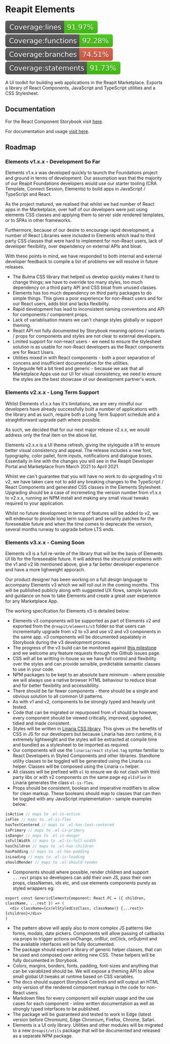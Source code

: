 # Reapit Elements

![lines](/packages/elements/src/tests/badges/badge-lines.svg) ![functions](/packages/elements/src/tests/badges/badge-functions.svg) ![branches](/packages/elements/src/tests/badges/badge-branches.svg) ![statements](/packages/elements/src/tests/badges/badge-statements.svg)

A UI toolkit for building web applications in the Reapit Marketplace. Exports a library of React Components, JavaScript and TypeScript utilities and a CSS Stylesheet.

## Documentation

For the React Component Storybook visit [here](https://elements.reapit.cloud).

For documentation and usage [visit here](https://foundations-documentation.reapit.cloud/app-development/elements).

## Roadmap

### Elements v1.x.x - Development So Far

Elements v1.x.x was developed quickly to launch the Foundations project and ground in terms of development. Our assumption was that the majority of our Reapit Foundations developers would use our starter tooling (CRA Template, Connect Session, Elements) to build apps in JavaScript / TypeScript and React.

As the project matured, we realised that whilst we had number of React apps in the Marketplace, over half of our developers were just using elements CSS classes and applying them to server side rendered templates, or to SPAs in other frameworks.

Furthermore, because of our desire to encourage rapid development, a number of React Libraries were included in Elements which lead to third party CSS classes that were hard to implement for non-React users, lack of developer flexibility, over dependency on external APIs and bloat.

With these points in mind, we have responded to both internal and external developer feedback to compile a list of problems we will resolve in future releases.

- The Bulma CSS library that helped us develop quickly makes it hard to change things; we have to override too many styles, too much dependency on a third party API and CSS bloat from unused classes.
- Elements has too much dependency on third party packages to do simple things. This gives a poor experience for non-React users and for our React users, adds blot and lacks flexibility.
- Rapid development has lead to inconsistent naming conventions and API for components / component props.
- Lack of variablisation means we can't change styles globally or support theming.
- React API not fully documented by Storybook meaning options / variants / props for components and styles are not clear to external developers.
- Limited support for non-react users - we need to ensure the stylesheet solution is as usable for non-React developers as the React components are for React Users.
- Utilities mixed in with React components - both a poor separation of concens and insufficient documentation for the utilities.
- Styleguide felt a bit tired and generic - because we ask that all Marketplace Apps use our UI for visual consistency, we need to ensure the styles are the best showcase of our development partner's work.

### Elements v2.x.x - Long Term Support

Whilst Elements v1.x.x has it's limitations, we are very mindful our developers have already successfully built a number of applications with the library and as such, require both a Long Term Support schedule and a straightforward upgrade path where possible.

As such, we decided that for our next major release v2.x.x, we would address only the final item on the above list.

Elements v2.x.x is a UI theme refresh, giving the styleguide a lift to ensure better visual consistency and appeal. The release includes a new font, typography, color pallet, form inputs, notifications and dialogue boxes. Essentially in line with the changes you will see in the Reapit Developer Portal and Marketplace from March 2021 to April 2021.

Whilst we can't guarantee that you will have no work to do uprgrading v1 to v2, we have taken care not to add any breaking changes to the TypeScript / React Components and generated CSS classes in the Elements Stylesheet. Upgrading should be a case of incremeting the version number from v1.x.x to v2.x.x, running an NPM install and making any small visual tweaks required to your application.

Whilst no future development in terms of features will be added to v2, we will endevour to provide long term support and security patches for the foreseeable future and when the time comes to deprecate the version, several months runway to upgrade before LTS ends.

### Elements v3.x.x - Coming Soon

Elements v3 is a full re-write of the library that will be the basis of Elements UI lib for the foreseeable future. It will address the structural problems with the v1 and v2 lib mentioned above, give a far better developer experience and have a more lighweight apporach.

Our product designer has been working on a full design language to accompany Elements v3 which we will roll out in the coming months. This will be published publicly along with suggested UX flows, sample layouts and guidance on how to take Elements and create a great user experience for any Marketplace App.

The working specifcation for Elements v3 is detailed below:

- Elements v3 components will be supported as part of Elements v2 and exported from the `@reapit/elements/v3` folder so that users can incrementally upgrade from v2 to v3 and use v2 and v3 components in the same app. v3 components will be documented sepatately in Storybook during the v3 development process.
- The progress of the v3 build can be monitored against [this milestone](https://github.com/reapit/foundations/milestone/8) and we welcome any feature requests through the Github issues page. 
- CSS will all be writting in-house so we have full control and flexibility over the styles and can provide sensible, predictable semantic classes to use in your code.
- NPM packages to be kept to an absolute bare minimum - where possible we will always use a native browser HTML behaviour to reduce bloat and for better flexibility and accessiblility.
- There should be far fewer components - there should be a single and obvious solution to all common UI patterns.
- As with v1 and v2, components to be strongly typed and heavily unit tested.
- Code that can be migrated or repurposed from v1 should be however, every component should be viewed critically, improved, upgraded, tidied and made consistent.
- Styles will be written in [Linaria CSS library](https://github.com/callstack/linaria). This gives us the benefits of CSS in JS for our developers but because Linaria has zero runtime, it is extremely lightweight and the styles will be extracted at compile time and bundled as a stylesheet to be imported as required.
- Our components will use the `linaria/react` `styled.tag` syntax familiar to React Developers in Styled Components and other libraries. Standlone utility classes to be toggled will be generated using the Linaria `css` helper. Classes will be composed using the Linaria `cx` helper.
- All classes will be prefixed with `el` to ensure we do not clash with third party libs or with v2 components on the same page eg `elIsFlex` in Linaria generates the class `el-is-flex`.
- Props should be consistent, boolean and imperative modifiers to allow for clean markup. These booleans should map to classes that can then be toggled with any JavaScript implementation - sample examples below:

```ts
isActive // maps to .el-is-active
isFlex // maps to .el-is-flex
hasTextCentered // maps to .el-has-text-centered
isPrimary // maps to .el-is-primary
isDanger // maps to .el-is-danger
isFullWidth // maps to .el-is-full-width
hasChildren // maps to .el-has-children
hasPadding // maps to .el-has-padding
isLoading // maps to .el-is-loading
shouldRender // maps to .el-should-render
```
- Components should where possible, render children and support `...rest` props so developers can add their own JS, pass their own props, classNames, ids etc, and use elements components purely as styled wrappers eg:
```tsx
export const GenericElementsComponent: React.FC = ({ children, className, ...rest }) => (
  <div className={cx(elStyledCssClass, className)} {...rest}>{children}</div>
)
```
- The pattern above will apply also to more complex JS patterns like forms, modals, date pickers. Components will  allow passing of callbacks via props to trigger actions onChange, onBlur, onClick, onSubmit and the available interfaces will be fully documented.
- The package should export a library of generic helper classes, that can be used and composed over writing new CSS. These helpers will be fully documented in Storybook.
- Colors, margins, borders, fonts, padding, font-sizes and anything that can be vairablized should be. We will expose a theming API to allow small global UI tweaks at runtime based on CSS variables.
- The docs should support Storybook Controls and will output an HTML only version of the rendered component markup in the code for non-React users. 
- Markdown files for every component will explain usage and the use cases for each component - inline written documentation as well as strongly typed interfaces to be published.
- The package will be guaranteed and tested to work in Edge (latest version before Chromium), Edge Chromium, Firefox, Chrome, Safari.
- Elements is a UI only library. Utilities and other modules will be migrated to a new `@reapit/utils` package that will be documented and released as a separate NPM package.
